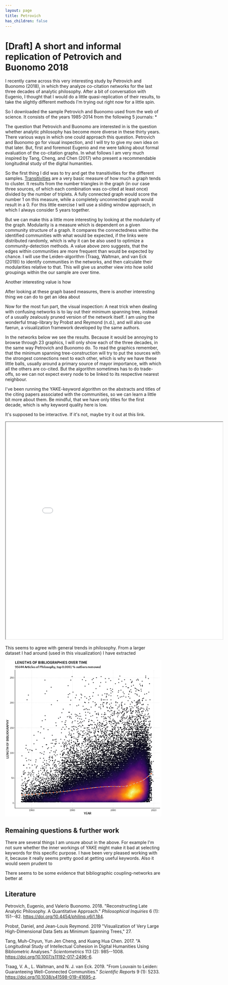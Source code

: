 ```yaml
---
layout: page
title: Petrovich
has_children: false
---
```


# \[Draft\] A short and informal replication of Petrovich and Buonomo 2018

I recently came across this very interesting study by Petrovich and
Buonomo (2018), in which they analyze co-citation networks for the last
three decades of analytic philosophy. After a bit of conversation with
Eugenio, I thought that I would do a little quasi-replication of their
results, to take the slightly different methods I'm trying out right now
for a little spin.

So I downloaded the sample Petrovich and Buonomo used from the web of
science. It consists of the years 1985-2014 from the following 5
journals: \*

The question that Petrovich and Buonomo are interested in is the
question whether analytic philosophy has become more diverse in these
thirty years. There various ways in which one could approach this
question. Petrovich and Buonomo go for visual inspection, and I will try
to give my own idea on that later. But, first and foremost Eugenio and
me were talking about formal evaluation of the co-citation graphs. In
what follows I am very much inspired by Tang, Cheng, and Chen (2017) who
present a recommendable longitudinal study of the digital humanities.

So the first thing I did was to try and get the transitivities for the
different samples.
[Transitivities](https://mathinsight.org/definition/transitivity_graph)
are a very basic measure of how much a graph tends to cluster. It
results from the number triangles in the graph (in our case three
sources, of which each combination was co-cited at least once) divided
by the number of triplets. A fully connected graph would score the
number 1 on this measure, while a completely unconnected graph would
result in a 0. For this little exercise I will use a sliding window
approach, in which I always consider 5 years together.

But we can make this a little more interesting by looking at the
modularity of the graph. Modularity is a measure which is dependent on a
given community structure of a graph. It compares the connectedness
within the identified communities with what would be expected, if the
links were distributed randomly, which is why it can be also used to
optimize a community-detection methods. A value above zero suggests,
that the edges within communities are more frequent than would be
expected by chance. I will use the Leiden-algorithm (Traag, Waltman, and
van Eck (2019)) to identify communities in the networks, and then
calculate their modularities relative to that. This will give us another
view into how solid groupings within the our sample are over time.

Another interesting value is how

After looking at these graph based measures, there is another
interesting thing we can do to get an idea about

Now for the most fun part, the visual inspection: A neat trick when
dealing with confusing networks is to lay out their minimum spanning
tree, instead of a usually zealously pruned version of the network
itself. I am using the wonderful tmap-library by Probst and Reymond
(n.d.), and will also use faerun, a visualization framework developed by
the same authors.

In the networks below we see the results. Because it would be annoying
to browse through 23 graphics, I will only show each of the three
decades, in the same way Petrovich and Buonomo do. To read the graphics
remember, that the minimum spanning tree-construction will try to put
the sources with the strongest connections next to each other, which is
why we have these little balls, usually around a primary source of mayor
importance, with which all the others are co-cited. But the algorithm
sometimes has to do trade-offs, so we can not expect every node to be
linked to its respective nearest neighbour.

I've been running the YAKE-keyword algorithm on the abstracts and titles
of the citing papers associated with the communities, so we can learn a
little bit more about them. Be mindful, that we have only titles for the
first decade, which is why keyword quality here is low.

It's supposed to be interactive. If it's not, maybe try it out at this
link.

<div>

<iframe src="20052014.html" width="700" height="700">
</iframe>

</div>

This seems to agree with general trends in philosophy. From a larger
dataset I had around (used in this visualization) I have extracted

![](a09b8624c4a37dec07e9ff333abca794.png)

## Remaining questions & further work


There are several things I am unsure about in the above. For example I'm
not sure whether the inner workings of YAKE might make it bad at
selecting keywords for this specific purpose. I have been very pleased
working with it, because it really seems pretty good at getting useful
keywords. Also it would seem prudent to

There seems to be some evidence that bibliographic coupling-networks are
better at

## Literature

Petrovich, Eugenio, and Valerio Buonomo. 2018. "Reconstructing Late
Analytic Philosophy. A Quantitative Approach." *Philosophical Inquiries*
6 (1): 151--82. <https://doi.org/10.4454/philinq.v6i1.184>.

Probst, Daniel, and Jean-Louis Reymond. 2019 "Visualization of Very
Large High-Dimensional Data Sets as Minimum Spanning Trees," 27.

Tang, Muh-Chyun, Yun Jen Cheng, and Kuang Hua Chen. 2017. "A
Longitudinal Study of Intellectual Cohesion in Digital Humanities Using
Bibliometric Analyses." *Scientometrics* 113 (2): 985--1008.
<https://doi.org/10.1007/s11192-017-2496-6>.

Traag, V. A., L. Waltman, and N. J. van Eck. 2019. "From Louvain to
Leiden: Guaranteeing Well-Connected Communities." *Scientific Reports* 9
(1): 5233. <https://doi.org/10.1038/s41598-019-41695-z>.
